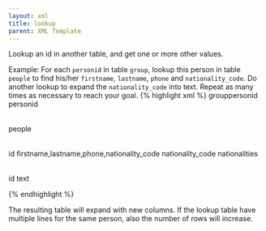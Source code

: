 ```yaml
---
layout: xml
title: lookup
parent: XML Template
---
```

Lookup an id in another table, and get one or more other values.

Example: For each `personid` in table `group`, lookup this person in table `people` to find his/her `firstname`, `lastname`, `phone` and `nationality_code`. Do another lookup to expand the `nationality_code` into text. Repeat as many times as necessary to reach your goal.
{% highlight xml %}
    <table>
        <name>group</name>
        <fields>personid</fields>
        <lookup>
            <foreignkey>personid</foreignkey>
            <table>people</table> 
            <primarykey>id</primarykey>
            <fields>firstname,lastname,phone,nationality_code</fields>
        </lookup>
        <lookup>
            <foreignkey>nationality_code</foreignkey>
            <table>nationalities</table>
            <primarykey>id</primarykey> 
            <fields>text</fields>
        </lookup>
    </table>

{% endhighlight %}

The resulting table will expand with new columns. If the lookup table have multiple lines for the same person, also the number of rows will increase.
